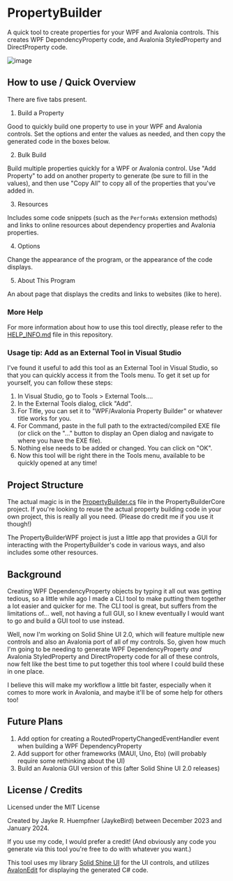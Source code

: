 # PropertyBuilder

A quick tool to create properties for your WPF and Avalonia controls. This creates WPF DependencyProperty code, and Avalonia StyledProperty and DirectProperty code.

![image](https://github.com/JaykeBird/PropertyBuilder/assets/1905005/a3c3e511-5183-4126-a44c-69bc3fb238c4)

## How to use / Quick Overview

There are five tabs present.

1. Build a Property

Good to quickly build one property to use in your WPF and Avalonia controls. Set the options and enter the values as needed, and then copy the generated code in the boxes below.

2. Bulk Build

Build multiple properties quickly for a WPF or Avalonia control. Use "Add Property" to add on another property to generate (be sure to fill in the values), and then use "Copy All" to copy all of the properties that you've added in.

3. Resources

Includes some code snippets (such as the `PerformAs` extension methods) and links to online resources about dependency properties and Avalonia properties.

4. Options

Change the appearance of the program, or the appearance of the code displays.

5. About This Program

An about page that displays the credits and links to websites (like to here).

### More Help

For more information about how to use this tool directly, please refer to the [HELP_INFO.md](https://github.com/JaykeBird/PropertyBuilder/blob/main/HELP_INFO.md) file in this repository.

### Usage tip: Add as an External Tool in Visual Studio

I've found it useful to add this tool as an External Tool in Visual Studio, so that you can quickly access it from the Tools menu. To get it set up for yourself, you can follow these steps:

1. In Visual Studio, go to Tools > External Tools....
2. In the External Tools dialog, click "Add".
3. For Title, you can set it to "WPF/Avalonia Property Builder" or whatever title works for you.
4. For Command, paste in the full path to the extracted/compiled EXE file (or click on the "..." button to display an Open dialog and navigate to where you have the EXE file).
5. Nothing else needs to be added or changed. You can click on "OK".
6. Now this tool will be right there in the Tools menu, available to be quickly opened at any time!

## Project Structure

The actual magic is in the [PropertyBuilder.cs](https://github.com/JaykeBird/PropertyBuilder/blob/main/PropertyBuilderCore/PropertyBuilder.cs) file in the PropertyBuilderCore project. If you're looking to reuse the actual property building code in your own project, this is really all you need. (Please do credit me if you use it though!)

The PropertyBuilderWPF project is just a little app that provides a GUI for interacting with the PropertyBuilder's code in various ways, and also includes some other resources.

## Background

Creating WPF DependencyProperty objects by typing it all out was getting tedious, so a little while ago I made a CLI tool to make putting them together a lot easier and quicker for me. The CLI tool is great, but suffers from the limitations of... well, not having a full GUI, so I knew eventually I would want to go and build a GUI tool to use instead.

Well, now I'm working on Solid Shine UI 2.0, which will feature multiple new controls and also an Avalonia port of all of my controls. So, given how much I'm going to be needing to generate WPF DependencyProperty *and* Avalonia StyledProperty and DirectProperty code for all of these controls, now felt like the best time to put together this tool where I could build these in one place.

I believe this will make my workflow a little bit faster, especially when it comes to more work in Avalonia, and maybe it'll be of some help for others too!

## Future Plans

1. Add option for creating a RoutedPropertyChangedEventHandler event when building a WPF DependencyProperty
2. Add support for other frameworks (MAUI, Uno, Eto) (will probably require some rethinking about the UI)
3. Build an Avalonia GUI version of this (after Solid Shine UI 2.0 releases)

## License / Credits

Licensed under the MIT License

Created by Jayke R. Huempfner (JaykeBird) between December 2023 and January 2024.

If you use my code, I would prefer a credit! (And obviously any code you generate via this tool you're free to do with whatever you want.)

This tool uses my library [Solid Shine UI](https://github.com/JaykeBird/ssui) for the UI controls, and utilizes [AvalonEdit](https://github.com/icsharpcode/AvalonEdit) for displaying the generated C# code.
